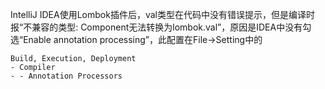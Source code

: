 IntelliJ IDEA使用Lombok插件后，val类型在代码中没有错误提示，但是编译时报“不兼容的类型: Component无法转换为lombok.val”，原因是IDEA中没有勾选“Enable annotation processing”，此配置在File->Setting中的
```
Build, Execution, Deployment
- Compiler
- - Annotation Processors
```